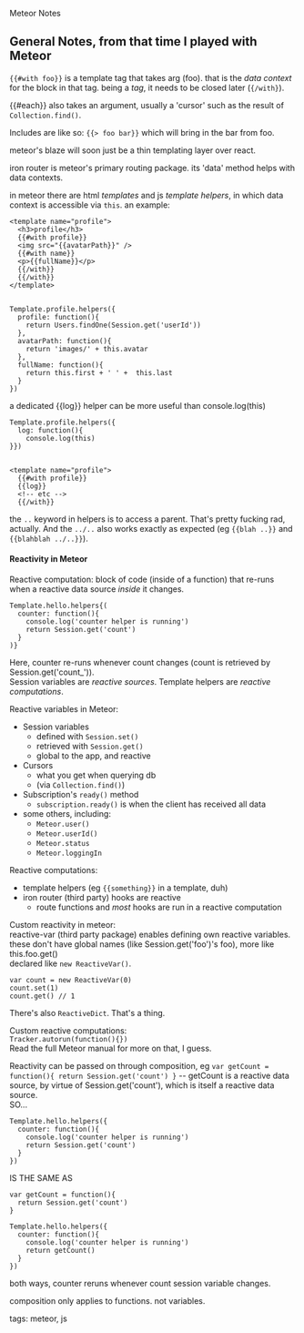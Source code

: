 Meteor Notes

## General Notes, from that time I played with Meteor

`{{#with foo}}` is a template tag that takes arg (foo). that is the _data context_ for the block in that tag. being a _tag_, it needs to be closed later (`{/with}`).

{{#each}} also takes an argument, usually a 'cursor' such as the result of `Collection.find()`.

Includes are like so: `{{> foo bar}}` which will bring in the bar from foo.

meteor's blaze will soon just be a thin templating layer over react.

iron router is meteor's primary routing package. its 'data' method helps with data contexts.

in meteor there are html _templates_ and js _template helpers_, in which data context is accessible via `this`. an example:

    <template name="profile">
      <h3>profile</h3>
      {{#with profile}}
      <img src="{{avatarPath}}" />
      {{#with name}}
      <p>{{fullName}}</p>
      {{/with}}
      {{/with}}
    </template>


    Template.profile.helpers({
      profile: function(){
        return Users.findOne(Session.get('userId'))
      },
      avatarPath: function(){
        return 'images/' + this.avatar
      },
      fullName: function(){
        return this.first + ' ' +  this.last
      }
    })

a dedicated {{log}} helper can be more useful than console.log(this)

    Template.profile.helpers({
      log: function(){
        console.log(this)
    }})


    <template name="profile">
      {{#with profile}}
      {{log}}
      <!-- etc -->
      {{/with}}


the `..` keyword in helpers is to access a parent. That's pretty fucking rad, actually. And the `../..` also works exactly as expected (eg `{{blah ..}}` and `{{blahblah ../..}}`).

#### Reactivity in Meteor

Reactive computation: block of code (inside of a function) that re-runs when a reactive data source _inside_ it changes.


    Template.hello.helpers{(
      counter: function(){
        console.log('counter helper is running')
        return Session.get('count')
      }
    )}


Here, counter re-runs whenever count changes (count is retrieved by Session.get('count_')).  
Session variables are _reactive sources_. Template helpers are _reactive computations_.

Reactive variables in Meteor:

* Session variables
  * defined with `Session.set()`
  * retrieved with `Session.get()`
  * global to the app, and reactive
* Cursors
  * what you get when querying db
  * (via `Collection.find()`)
* Subscription's `ready()` method
  * `subscription.ready()` is when the client has received all data
* some others, including:
  * `Meteor.user()`
  * `Meteor.userId()`
  * `Meteor.status`
  * `Meteor.loggingIn`

Reactive computations:

* template helpers (eg `{{something}}` in a template, duh)
* iron router (third party) hooks are reactive
  * route functions and _most_ hooks are run in a reactive computation

Custom reactivity in meteor:  
reactive-var (third party package) enables defining own reactive variables.  
these don't have global names (like Session.get('foo')'s foo), more like this.foo.get()  
declared like `new ReactiveVar()`.

    var count = new ReactiveVar(0)
    count.set(1)
    count.get() // 1

There's also `ReactiveDict`. That's a thing.

Custom reactive computations:  
`Tracker.autorun(function(){})`  
Read the full Meteor manual for more on that, I guess.

Reactivity can be passed on through composition, eg `var getCount = function(){ return Session.get('count') }` -- getCount is a reactive data source, by virtue of Session.get('count'), which is itself a reactive data source.  
SO...

    Template.hello.helpers({
      counter: function(){
        console.log('counter helper is running')
        return Session.get('count')
      }
    })

IS THE SAME AS

    var getCount = function(){
      return Session.get('count')
    }

    Template.hello.helpers({
      counter: function(){
        console.log('counter helper is running')
        return getCount()
      }
    })

both ways, counter reruns whenever count session variable changes.

composition only applies to functions. not variables.

tags: meteor, js

